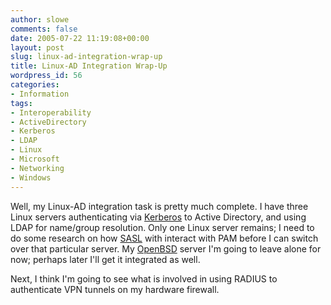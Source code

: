 ```yaml
---
author: slowe
comments: false
date: 2005-07-22 11:19:08+00:00
layout: post
slug: linux-ad-integration-wrap-up
title: Linux-AD Integration Wrap-Up
wordpress_id: 56
categories:
- Information
tags:
- Interoperability
- ActiveDirectory
- Kerberos
- LDAP
- Linux
- Microsoft
- Networking
- Windows
---
```


Well, my Linux-AD integration task is pretty much complete. I have three Linux servers authenticating via [Kerberos](http://web.mit.edu/kerberos/www) to Active Directory, and using LDAP for name/group resolution. Only one Linux server remains; I need to do some research on how [SASL](http://asg.web.cmu.edu/sasl/) with interact with PAM before I can switch over that particular server. My [OpenBSD](http://www.openbsd.org) server I'm going to leave alone for now; perhaps later I'll get it integrated as well.

Next, I think I'm going to see what is involved in using RADIUS to authenticate VPN tunnels on my hardware firewall.
